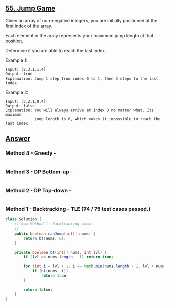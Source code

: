 ## [55. Jump Game](https://leetcode.com/problems/jump-game/)

Given an array of non-negative integers, you are initially positioned at the first index of the array.

Each element in the array represents your maximum jump length at that position.

Determine if you are able to reach the last index.

Example 1:
```
Input: [2,3,1,1,4]
Output: true
Explanation: Jump 1 step from index 0 to 1, then 3 steps to the last index.
```
Example 2:
```
Input: [3,2,1,0,4]
Output: false
Explanation: You will always arrive at index 3 no matter what. Its maximum
             jump length is 0, which makes it impossible to reach the last index.
```

## [Answer](https://leetcode.com/problems/jump-game/solution/)
### Method 4 - Greedy - 
```java

```
### Method 3 - DP Bottom-up - 
```java

```
### Method 2 - DP Top-down - 
```java

```
### Method 1 - Backtracking - TLE (74 / 75 test cases passed.)
```java
class Solution {
    // === Method 1: Backtracking ====
    // 
    public boolean canJump(int[] nums) {
        return bt(nums, 0);
    }
    
    private boolean bt(int[] nums, int lvl) {
        if (lvl >= nums.length - 1) return true;
        
        for (int i = lvl + 1; i <= Math.min(nums.length - 1, lvl + nums[lvl]); i++) {
            if (bt(nums, i))
                return true;
        }
        
        return false;
    }
}
```
